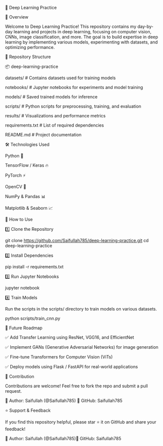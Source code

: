 📌 Deep Learning Practice

🚀 Overview

Welcome to Deep Learning Practice! This repository contains my day-by-day learning and projects in deep learning, focusing on computer vision, CNNs, image classification, and more. The goal is to build expertise in deep learning by implementing various models, experimenting with datasets, and optimizing performance.

📂 Repository Structure

📦 deep-learning-practice

 datasets/       # Contains datasets used for training models

 notebooks/       # Jupyter notebooks for experiments and model training

 models/          # Saved trained models for inference

 scripts/         # Python scripts for preprocessing, training, and evaluation

 results/         # Visualizations and performance metrics

 requirements.txt # List of required dependencies

 README.md        # Project documentation

🛠 Technologies Used

Python 🐍

TensorFlow / Keras 🔥

PyTorch ⚡

OpenCV 🎥

NumPy & Pandas 📊

Matplotlib & Seaborn 📈

📌 How to Use

1️⃣ Clone the Repository

git clone https://github.com/Saifullah785/deep-learning-practice.git
cd deep-learning-practice

2️⃣ Install Dependencies

pip install -r requirements.txt

3️⃣ Run Jupyter Notebooks

jupyter notebook

4️⃣ Train Models

Run the scripts in the scripts/ directory to train models on various datasets.

python scripts/train_cnn.py


🔮 Future Roadmap

✅ Add Transfer Learning using ResNet, VGG16, and EfficientNet

✅ Implement GANs (Generative Adversarial Networks) for image generation

✅ Fine-tune Transformers for Computer Vision (ViTs)

✅ Deploy models using Flask / FastAPI for real-world applications

🤝 Contribution

Contributions are welcome! Feel free to fork the repo and submit a pull request.

📌 Author: Saifullah (@Saifullah785)
📌 GitHub: Saifullah785

⭐ Support & Feedback

If you find this repository helpful, please star ⭐ it on GitHub and share your feedback!

📌 Author: Saifullah (@Saifullah785)📌 GitHub: Saifullah785

